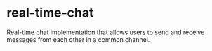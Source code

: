# real-time-chat
Real-time chat implementation that allows users to send and receive messages from each other in a common channel.
